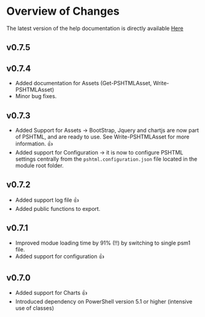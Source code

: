 # Overview of Changes

The latest version of the help documentation is directly available [Here](https://pshtml.readthedocs.io/en/latest/)

## v0.7.5

## v0.7.4
- Added documentation for Assets (Get-PSHTMLAsset, Write-PSHTMLAsset)
- Minor bug fixes.

## v0.7.3
- Added Support for Assets -> BootStrap, Jquery and chartjs are now part of PSHTML, and are ready to use. See Write-PSHTMLAsset for more information. 👍
- Added support for Configuration -> it is now to configure PSHTML settings centrally from the ```pshtml.configuration.json``` file located in the module root folder.

## v0.7.2
- Added support log file 👍
- Added public functions to export.

## v0.7.1
- Improved modue loading time by 91% (!!) by switching to single psm1 file.
- Added support for configuration 👍

## v0.7.0
- Added support for Charts 👍
- Introduced dependency on PowerShell version 5.1 or higher (intensive use of classes)


